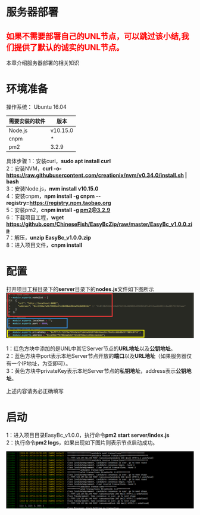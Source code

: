 # 服务器部署

<h2 style="color:red">如果不需要部署自己的UNL节点，可以跳过该小结,我们提供了默认的诚实的UNL节点。</h2>

本章介绍服务器部署的相关知识

# 环境准备

操作系统：
Ubuntu 16.04

| 需要安装的软件 | 版本
| ------ | ------ |
| Node.js | v10.15.0 |
| cnpm | * |
| pm2 | 3.2.9 |

具体步骤
1：安装curl，**sudo apt install curl**  
2：安装NVM，**curl -o- https://raw.githubusercontent.com/creationix/nvm/v0.34.0/install.sh | bash**  
3：安装Node.js，**nvm install v10.15.0**  
4：安装cnpm，**npm install -g cnpm --registry=https://registry.npm.taobao.org**  
5：安装pm2，**cnpm install -g pm2@3.2.9**  
6：下载项目工程，**wget https://github.com/ChineseFish/EasyBcZip/raw/master/EasyBc_v1.0.0.zip**  
7：解压，**unzip EasyBc_v1.0.0.zip**  
8：进入项目文件，**cnpm install**  

# 配置

打开项目工程目录下的**server**目录下的**nodes.js**文件如下图所示
![配置](/asserts/3.bmp "配置")  

1：红色方块中添加的是UNL中其它Server节点的**URL地址**以及**公钥地址**。  
2：蓝色方块中port表示本地Server节点开放的**端口**以及**URL地址**（如果服务器仅有一个IP地址，为空即可）。  
3：黄色方块中privateKey表示本地Server节点的**私钥地址**，address表示**公钥地址**。  

上述内容请务必正确填写

# 启动

1：进入项目目录EasyBc_v1.0.0，执行命令**pm2 start server/index.js**  
2：执行命令**pm2 logs**，如果出现如下图片则表示节点启动成功。  

![启动成功](/asserts/4.bmp "启动成功")